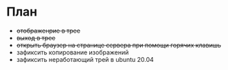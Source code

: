 # План

* ~~отображенрие в трее~~
* ~~выход в трее~~
* ~~открыть браузер на странице сервера при помощи горячих клавишь~~
* зафиксить копирование изображений
* зафиксить неработающий трей в ubuntu 20.04
